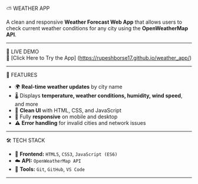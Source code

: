 ⛅ WEATHER APP

A clean and responsive **Weather Forecast Web App** that allows users to check current weather conditions for any city using the **OpenWeatherMap API**.

---

🚀 LIVE DEMO  
🔗 [Click Here to Try the App]
(https://rupeshborse17.github.io/weather_app/)

---

 🎯 FEATURES

- 🌍 **Real-time weather updates** by city name  
- 🌡️ Displays **temperature, weather conditions, humidity, wind speed**, and more  
- 🎨 **Clean UI** with HTML, CSS, and JavaScript  
- 📱 Fully **responsive** on mobile and desktop  
- ⚠️ **Error handling** for invalid cities and network issues

---

 🛠️ TECH STACK

- 🧱 **Frontend:** `HTML5`, `CSS3`, `JavaScript (ES6)`  
- ☁️ **API:** `OpenWeatherMap API`  
- 🧪 **Tools:** `Git`, `GitHub`, `VS Code`  

---


